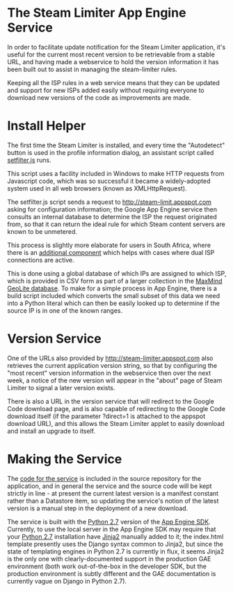# The Steam Limiter App Engine Service #

In order to facilitate update notification for the Steam Limiter application, it's useful for the current most recent version to be retrievable from a stable URL, and having made a webservice to hold the version information it has been built out to assist in managing the steam-limiter rules.

Keeping all the ISP rules in a web service means that they can be updated and support for new ISPs added easily without requiring everyone to download new versions of the code as improvements are made.

# Install Helper #

The first time the Steam Limiter is installed, and every time the "Autodetect" button is used in the profile information dialog, an assistant script called [setfilter.js](http://code.google.com/p/steam-limiter/source/browse/scripts/setfilter.js) runs.

This script uses a facility included in Windows to make HTTP requests from Javascript code, which was so successful it became a widely-adopted system used in all web browsers (known as XMLHttpRequest).

The setfilter.js script sends a request to http://steam-limit.appspot.com asking for configuration information; the Google App Engine service then consults an internal database to determine the ISP the request originated from, so that it can return the ideal rule for which Steam content servers are known to be unmetered.

This process is slightly more elaborate for users in South Africa, where there is an [additional component](Probing.md) which helps with cases where dual ISP connections are active.

This is done using a global database of which IPs are assigned to which ISP, which is provided in CSV form as part of a larger collection in the [MaxMind GeoLite database](http://www.maxmind.com/app/asnum). To make for a simple process in App Engine, there is a build script included which converts the small subset of this data we need into a Python literal which can then be easily looked up to determine if the source IP is in one of the known ranges.

# Version Service #

One of the URLs also provided by http://steam-limiter.appspot.com also retrieves the current application version string, so that by configuring the "most recent" version information in the webservice then over the next week, a notice of the new version will appear in the "about" page of Steam Limiter to signal a later version exists.

There is also a URL in the version service that will redirect to the Google Code download page, and is also capable of redirecting to the Google Code download itself (if the parameter ?direct=1 is attached to the appspot download URL), and this allows the Steam Limiter applet to easily download and install an upgrade to itself.

# Making the Service #

The [code for the service](http://code.google.com/p/steam-limiter/source/browse/#hg%2Fupdateapp) is included in the source repository for the application, and in general the service and the source code will be kept strictly in line - at present the current latest version is a manifest constant rather than a Datastore item, so updating the service's notion of the latest version is a manual step in the deployment of a new download.

The service is built with the [Python 2.7](http://www.python.org/download/releases/) version of the [App Engine SDK](http://code.google.com/appengine/downloads.html). Currently, to use the local server in the App Engine SDK may require that your [Python 2.7](http://www.python.org/download/releases/) installation have [Jinja2](http://jinja.pocoo.org/docs/) manually added to it; the index.html template presently uses the Django syntax common to Jinja2, but since the state of templating engines in Python 2.7 is currently in flux, it seems Jinja2 is the only one with clearly-documented support in the production GAE environment (both work out-of-the-box in the developer SDK, but the production environment is subtly different and the GAE documentation is currently vague on Django in Python 2.7).